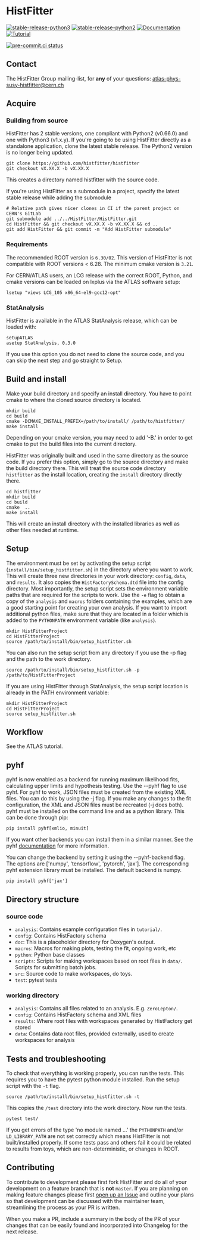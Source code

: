 # HistFitter 

[![stable-release-python3](https://img.shields.io/badge/StablePython3-v1.3.1-green)](https://github.com/histfitter/histfitter/releases/tag/v1.3.1)
[![stable-release-python2](https://img.shields.io/badge/StablePython2-v0.66.0-green)](https://gitlab.cern.ch/HistFitter/HistFitter/-/releases/v0.66.0)
[![Documentation](https://img.shields.io/badge/Documentation-blue)](https://twiki.cern.ch/twiki/bin/viewauth/AtlasProtected/SusyFitter)
[![Tutorial](https://img.shields.io/badge/Tutorial-orange)](https://twiki.cern.ch/twiki/bin/viewauth/AtlasProtected/HistFitterTutorial)

[![pre-commit.ci status](https://results.pre-commit.ci/badge/github/histfitter/histfitter/master.svg)](https://results.pre-commit.ci/latest/github/histfitter/histfitter/master)

## Contact

The HistFitter Group mailing-list, for **any** of your questions: <atlas-phys-susy-histfitter@cern.ch>

## Acquire

### Building from source
HistFitter has 2 stable versions, one compliant with Python2 (v0.66.0) and one with Python3 (v1.x.y).
If you're going to be using HistFitter directly as a standalone application, clone the latest stable release. The Python2 version is no longer being updated.

```
git clone https://github.com/histfitter/histfitter
git checkout vX.XX.X -b vX.XX.X
```
This creates a directory named histfitter with the source code.

If you're using HistFitter as a submodule in a project, specify the latest stable release while adding the submodule

```
# Relative path gives nicer clones in CI if the parent project on CERN's GitLab
git submodule add ../../HistFitter/HistFitter.git
cd HistFitter && git checkout vX.XX.X -b vX.XX.X && cd ..
git add HistFitter && git commit -m "Add HistFitter submodule"
```

### Requirements

The recommended ROOT version is `6.30/02`. This version of HistFitter is not compatible with ROOT versions < 6.28.  The minimum cmake version is `3.21`.

For CERN/ATLAS users, an LCG release with the correct ROOT, Python, and cmake versions can be loaded on lxplus via the ATLAS software setup:

```
lsetup "views LCG_105 x86_64-el9-gcc12-opt"
```


### StatAnalysis

HistFitter is available in the ATLAS StatAnalysis release, which can be loaded with:

```
setupATLAS
asetup StatAnalysis, 0.3.0
```
If you use this option you do not need to clone the source code, and you can skip the next step and go straight to Setup.

## Build and install

Make your build directory and specify an install directory. You have to point cmake to where the cloned source directory is located.
```
mkdir build
cd build
cmake -DCMAKE_INSTALL_PREFIX=/path/to/install/ /path/to/histfitter/
make install
```
Depending on your cmake version, you may need to add '-B.' in order to get cmake to put the build files into the current directory.

HistFitter was originally built and used in the same directory as the source code. If you prefer this option, simply go to the source directory and make the build directory there. This will treat the source code directory `histfitter` as the install location, creating the `install` directory directly there.
```
cd histfitter
mkdir build
cd build
cmake  ..
make install
```
This will create an install directory with the installed libraries as well as other files needed at runtime.


## Setup

The environment must be set by activating the setup script (`install/bin/setup_histfitter.sh`) in the directory where you want to work. This will create three new directories in your work directory: `config`, `data`, and `results`. It also copies the `HistFactorySchema.dtd` file into the config directory. Most importantly, the setup script sets the environment variable paths that are required for the scripts to work. Use the `-e` flag to obtain a copy of the `analysis` and `macros` folders containing the examples, which are a good starting point for creating your own analysis. If you want to import additional python files, make sure that they are located in a folder which is added to the `PYTHONPATH` environment variable (like `analysis`).

```
mkdir HistFitterProject
cd HistFitterProject
source /path/to/install/bin/setup_histfitter.sh
```
You can also run the setup script from any directory if you use the -p flag and the path to the work directory.

```
source /path/to/install/bin/setup_histfitter.sh -p /path/to/HistFitterProject
```

If you are using HistFitter through StatAnalysis, the setup script location is already in the PATH environment variable:

```
mkdir HistFitterProject
cd HistFitterProject
source setup_histfitter.sh
```

## Workflow

See the ATLAS tutorial.

## pyhf

pyhf is now enabled as a backend for running maximum likelihood fits, calculating upper limits and hypothesis testing. Use the --pyhf flag to use pyhf. For pyhf to work, JSON files must be created from the existing XML files. You can do this by using the -j flag. If you make any changes to the fit configuration, the XML and JSON files must be recreated (-j does both). pyhf must be installed on the command line and as a python library. This can be done through pip:

```
pip install pyhf[xmlio, minuit]
```
If you want other backends you can install them in a similar manner. See the pyhf [documentation](https://pyhf.readthedocs.io/en/v0.7.4/installation.html) for more information.

You can change the backend by setting it using the --pyhf-backend flag. The options are ['numpy', 'tensorflow', 'pytorch', 'jax']. The corresponding pyhf extension library must be installed. The default backend is numpy.

```
pip install pyhf['jax']
```

## Directory structure
### source code

- `analysis`: Contains example configuration files in `tutorial/`.
- `config`: Contains HistFactory schema
- `doc`: This is a placeholder directory for Doxygen's output.
- `macros`: Macros for making plots, testing the fit, ongoing work, etc
- `python`: Python base classes
- `scripts`: Scripts for making workspaces based on root files in `data/`. Scripts for submitting batch jobs.
- `src`: Source code to make workspaces, do toys.
- `test`: pytest tests

### working directory

- `analysis`: Contains all files related to an analysis. E.g. `ZeroLepton/`.
- `config`: Contains HistFactory schema and XML files
- `results`: Where root files with workspaces generated by HistFactory get stored
- `data`: Contains data root files, provided externally, used to create workspaces for analysis

## Tests and troubleshooting
To check that everything is working properly, you can run the tests. This requires you to have the pytest python module installed. Run the setup script with the `-t` flag.
```
source /path/to/install/bin/setup_histfitter.sh -t
```
This copies the `/test` directory into the work directory. Now run the tests.
```
pytest test/
```
If you get errors of the type 'no module named ...' the `PYTHONPATH` and/or `LD_LIBRARY_PATH` are not set correctly which means HistFitter is not built/installed properly. If some tests pass and others fail it could be related to results from toys, which are non-deterministic, or changes in ROOT. 

## Contributing

To contribute to development please first fork HistFitter and do all of your development on a feature branch that is **not** `master`.
If you are planning on making feature changes please first [open up an Issue](https://github.com/histfitter/histfitter/issues) and outline your plans so that development can be discussed with the maintainer team, streamlining the process as your PR is written.

When you make a PR, include a summary in the body of the PR of your changes that can be easily found and incorporated into Changelog for the next release.
